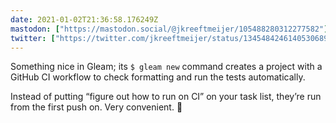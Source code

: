 ```yaml
---
date: 2021-01-02T21:36:58.176249Z
mastodon: ["https://mastodon.social/@jkreeftmeijer/105488280312277582"]
twitter: ["https://twitter.com/jkreeftmeijer/status/1345484246140530689"]
---
```

Something nice in Gleam; its `$ gleam new` command creates a project with a GitHub CI workflow to check formatting and run the tests automatically.

Instead of putting “figure out how to run on CI” on your task list, they’re run from the first push on. Very convenient. 🙌
